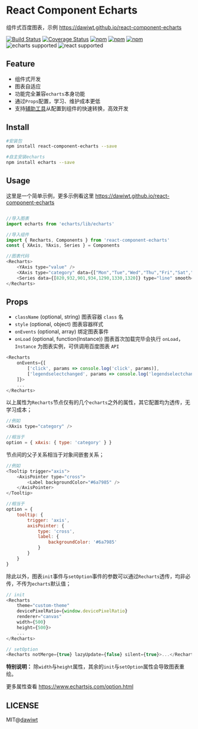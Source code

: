 # React Component Echarts

组件式百度图表，示例 https://dawiwt.github.io/react-component-echarts

[![Build Status](https://api.travis-ci.org/dawiwt/react-component-echarts.svg?branch=master)](https://travis-ci.org/dawiwt/react-component-echarts) [![Coverage Status](https://coveralls.io/repos/github/dawiwt/react-component-echarts/badge.svg?branch=master)](https://coveralls.io/github/dawiwt/react-component-echarts?branch=master) [![npm](https://img.shields.io/npm/v/react-component-echarts.svg)](https://www.npmjs.com/package/react-component-echarts) [![npm](https://img.shields.io/npm/dw/react-component-echarts.svg?label=npm%20downloads&style=flat)](https://www.npmjs.com/package/react-component-echarts) [![npm](https://img.shields.io/npm/l/react-component-echarts.svg)](https://www.npmjs.com/package/react-component-echarts) ![echarts supported](https://img.shields.io/badge/echarts-%5E3.0.0%20%7C%7C%20%5E4.0.0-blue.svg) ![react supported](https://img.shields.io/badge/React-%20%5E15.0.0%20%7C%7C%20%20%5E16.0.0-blue.svg)

## Feature

-   组件式开发
-   图表自适应
-   功能完全兼容`echarts`本身功能
-   通过`Props`配置，学习、维护成本更低
-   支持[辅助工具](https://dawiwt.github.io/react-component-echarts/tools.html)从配置到组件的快速转换，高效开发

## Install

```sh
#安装包
npm install react-component-echarts --save

#自主安装echarts
npm install echarts --save
```

## Usage

这里是一个简单示例，更多示例看这里 https://dawiwt.github.io/react-component-echarts

```js

//导入图表
import echarts from 'echarts/lib/echarts'

//导入组件
import { Recharts, Components } from 'react-component-echarts'
const { XAxis, YAxis, Series } = Components

//图表代码
<Recharts>
    <YAxis type="value" />
    <XAxis type="category" data={["Mon","Tue","Wed","Thu","Fri","Sat","Sun"]} />
    <Series data={[820,932,901,934,1290,1330,1320]} type="line" smooth={true} />
</Recharts>

```

## Props

-   `className` (optional, string) 图表容器 `class` 名
-   `style` (optional, object) 图表容器样式
-   `onEvents` (optional, array) 绑定图表事件
-   `onLoad` (optional, function(Instance)) 图表首次加载完毕会执行 `onLoad`，`Instance` 为图表实例，可供调用百度图表 `API`

```js
<Recharts
    onEvents={[
        ['click', params => console.log('click', params)], 
        ['legendselectchanged', params => console.log('legendselectchanged', params)]
    ]}>
    ...
</Recharts>
```

以上属性为`Recharts`节点仅有的几个`echarts`之外的属性，其它配置均为透传，无学习成本；

```js
//例如
<XAxis type="category" />

//相当于
option = { xAxis: { type: 'category' } }
```

节点间的父子关系相当于对象间嵌套关系；

```js
//例如
<Tooltip trigger="axis">
    <AxisPointer type="cross">
        <Label backgroundColor="#6a7985" />
    </AxisPointer>
</Tooltip>

//相当于
option = {
    tooltip: {
        trigger: 'axis',
        axisPointer: {
            type: 'cross',
            label: {
                backgroundColor: '#6a7985'
            }
        }
    }
}
```

除此以外，图表`init`事件与`setOption`事件的参数可以通过`Recharts`透传，均非必传，不传为`echarts`默认值；

```js
// init
<Recharts 
    theme="custom-theme" 
    devicePixelRatio={window.devicePixelRatio} 
    renderer="canvas" 
    width={500} 
    height={500}>
    ...
</Recharts>

// setOption
<Recharts notMerge={true} lazyUpdate={false} silent={true}>...</Recharts>
```

**特别说明：** 除`width`与`height`属性，其余的`init`与`setOption`属性会导致图表重绘。

更多属性查看 https://www.echartsjs.com/option.html

## LICENSE

MIT@[dawiwt](https://github.com/dawiwt)
